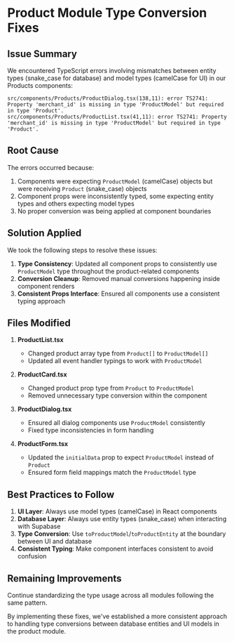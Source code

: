 
# Product Module Type Conversion Fixes

## Issue Summary

We encountered TypeScript errors involving mismatches between entity types (snake_case for database) and model types (camelCase for UI) in our Products components:

```
src/components/Products/ProductDialog.tsx(138,11): error TS2741: Property 'merchant_id' is missing in type 'ProductModel' but required in type 'Product'.
src/components/Products/ProductList.tsx(41,11): error TS2741: Property 'merchant_id' is missing in type 'ProductModel' but required in type 'Product'.
```

## Root Cause

The errors occurred because:

1. Components were expecting `ProductModel` (camelCase) objects but were receiving `Product` (snake_case) objects
2. Component props were inconsistently typed, some expecting entity types and others expecting model types
3. No proper conversion was being applied at component boundaries

## Solution Applied

We took the following steps to resolve these issues:

1. **Type Consistency**: Updated all component props to consistently use `ProductModel` type throughout the product-related components
2. **Conversion Cleanup**: Removed manual conversions happening inside component renders
3. **Consistent Props Interface**: Ensured all components use a consistent typing approach

## Files Modified

1. **ProductList.tsx**
   - Changed product array type from `Product[]` to `ProductModel[]`
   - Updated all event handler typings to work with `ProductModel`

2. **ProductCard.tsx**
   - Changed product prop type from `Product` to `ProductModel` 
   - Removed unnecessary type conversion within the component

3. **ProductDialog.tsx**
   - Ensured all dialog components use `ProductModel` consistently
   - Fixed type inconsistencies in form handling

4. **ProductForm.tsx**
   - Updated the `initialData` prop to expect `ProductModel` instead of `Product`
   - Ensured form field mappings match the `ProductModel` type

## Best Practices to Follow

1. **UI Layer**: Always use model types (camelCase) in React components
2. **Database Layer**: Always use entity types (snake_case) when interacting with Supabase
3. **Type Conversion**: Use `toProductModel`/`toProductEntity` at the boundary between UI and database
4. **Consistent Typing**: Make component interfaces consistent to avoid confusion

## Remaining Improvements

Continue standardizing the type usage across all modules following the same pattern.

By implementing these fixes, we've established a more consistent approach to handling type conversions between database entities and UI models in the product module.
